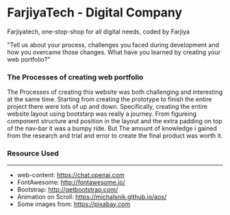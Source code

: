 # FarjiyaTech - Digital Company

Farjiyatech, one-stop-shop for all digital needs, coded by Farjiya

 "Tell us about your process, challenges you faced during development and how you overcame those changes. What have you learned by creating your web portfolio?"

### The Processes of creating web portfolio
 The Processes of creating this website was both challenging and interesting at the same time. Starting from creating the prototype to finish the entire project there were lots of up and down. Specifically, creating the entire website layout using bootstarp was really a journey. From figureing  component structure and position in the layout  and the extra padding on  top of the nav-bar it was a bumpy ride. But The amount of knowledge i gained from the research and trial and error to create the final product was worth it. 

### Resource Used
---
* web-content: https://chat.openai.com
* FontAwesome: http://fontawesome.io/
* Bootstrap: http://getbootstrap.com/
* Animation on Scroll: https://michalsnik.github.io/aos/
* Some images from: https://pixabay.com

 

